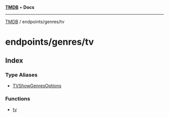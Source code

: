 [**TMDB**](../../../README.md) • **Docs**

***

[TMDB](../../../README.md) / endpoints/genres/tv

# endpoints/genres/tv

## Index

### Type Aliases

- [TVShowGenresOptions](type-aliases/TVShowGenresOptions.md)

### Functions

- [tv](functions/tv.md)
